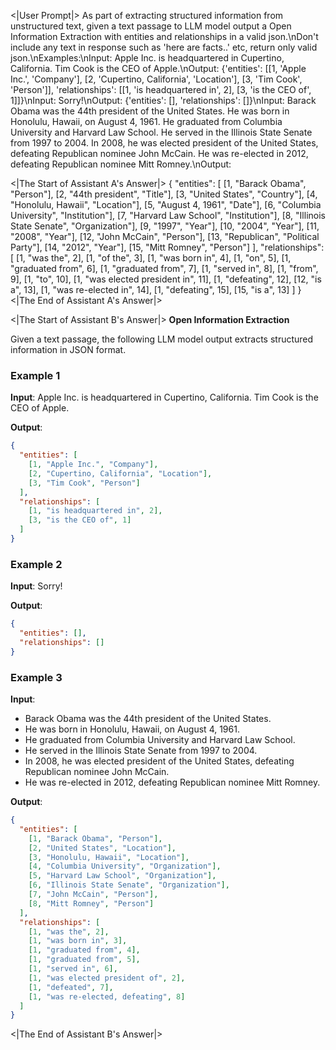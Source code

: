 <|User Prompt|>
As part of extracting structured information from unstructured text, given a text passage to LLM model output a Open Information Extraction with entities and relationships in a valid json.\nDon't include any text in response such as 'here are facts..' etc, return only valid json.\nExamples:\nInput: Apple Inc. is headquartered in Cupertino, California. Tim Cook is the CEO of Apple.\nOutput: {'entities': [[1, 'Apple Inc.', 'Company'], [2, 'Cupertino, California', 'Location'], [3, 'Tim Cook', 'Person']], 'relationships': [[1, 'is headquartered in', 2], [3, 'is the CEO of', 1]]}\nInput: Sorry!\nOutput: {'entities': [], 'relationships': []}\nInput: Barack Obama was the 44th president of the United States. He was born in Honolulu, Hawaii, on August 4, 1961. He graduated from Columbia University and Harvard Law School. He served in the Illinois State Senate from 1997 to 2004. In 2008, he was elected president of the United States, defeating Republican nominee John McCain. He was re-elected in 2012, defeating Republican nominee Mitt Romney.\nOutput:

<|The Start of Assistant A's Answer|>
{
  "entities": [
    [1, "Barack Obama", "Person"],
    [2, "44th president", "Title"],
    [3, "United States", "Country"],
    [4, "Honolulu, Hawaii", "Location"],
    [5, "August 4, 1961", "Date"],
    [6, "Columbia University", "Institution"],
    [7, "Harvard Law School", "Institution"],
    [8, "Illinois State Senate", "Organization"],
    [9, "1997", "Year"],
    [10, "2004", "Year"],
    [11, "2008", "Year"],
    [12, "John McCain", "Person"],
    [13, "Republican", "Political Party"],
    [14, "2012", "Year"],
    [15, "Mitt Romney", "Person"]
  ],
  "relationships": [
    [1, "was the", 2],
    [1, "of the", 3],
    [1, "was born in", 4],
    [1, "on", 5],
    [1, "graduated from", 6],
    [1, "graduated from", 7],
    [1, "served in", 8],
    [1, "from", 9],
    [1, "to", 10],
    [1, "was elected president in", 11],
    [1, "defeating", 12],
    [12, "is a", 13],
    [1, "was re-elected in", 14],
    [1, "defeating", 15],
    [15, "is a", 13]
  ]
}
<|The End of Assistant A's Answer|>

<|The Start of Assistant B's Answer|>
**Open Information Extraction**

Given a text passage, the following LLM model output extracts structured information in JSON format.

### Example 1

**Input**: Apple Inc. is headquartered in Cupertino, California. Tim Cook is the CEO of Apple.

**Output**:
```json
{
  "entities": [
    [1, "Apple Inc.", "Company"],
    [2, "Cupertino, California", "Location"],
    [3, "Tim Cook", "Person"]
  ],
  "relationships": [
    [1, "is headquartered in", 2],
    [3, "is the CEO of", 1]
  ]
}
```

### Example 2

**Input**: Sorry!

**Output**:
```json
{
  "entities": [],
  "relationships": []
}
```

### Example 3

**Input**: 
- Barack Obama was the 44th president of the United States.
- He was born in Honolulu, Hawaii, on August 4, 1961.
- He graduated from Columbia University and Harvard Law School.
- He served in the Illinois State Senate from 1997 to 2004.
- In 2008, he was elected president of the United States, defeating Republican nominee John McCain.
- He was re-elected in 2012, defeating Republican nominee Mitt Romney.

**Output**:
```json
{
  "entities": [
    [1, "Barack Obama", "Person"],
    [2, "United States", "Location"],
    [3, "Honolulu, Hawaii", "Location"],
    [4, "Columbia University", "Organization"],
    [5, "Harvard Law School", "Organization"],
    [6, "Illinois State Senate", "Organization"],
    [7, "John McCain", "Person"],
    [8, "Mitt Romney", "Person"]
  ],
  "relationships": [
    [1, "was the", 2],
    [1, "was born in", 3],
    [1, "graduated from", 4],
    [1, "graduated from", 5],
    [1, "served in", 6],
    [1, "was elected president of", 2],
    [1, "defeated", 7],
    [1, "was re-elected, defeating", 8]
  ]
}
```
<|The End of Assistant B's Answer|>